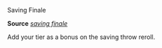 Saving Finale

**Source** [_saving finale_](advanced/spells/savingFinale#_saving-finale)

Add your tier as a bonus on the saving throw reroll.

